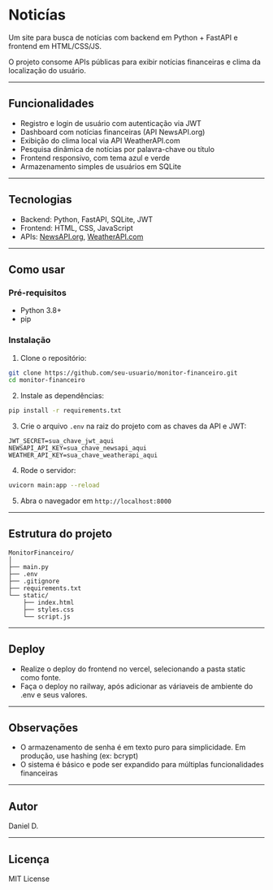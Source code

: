 # Noticías

Um site para busca de notícias com backend em Python + FastAPI e frontend em HTML/CSS/JS. 

O projeto consome APIs públicas para exibir notícias financeiras e clima da localização do usuário.

---

## Funcionalidades

- Registro e login de usuário com autenticação via JWT
- Dashboard com notícias financeiras (API NewsAPI.org)
- Exibição do clima local via API WeatherAPI.com
- Pesquisa dinâmica de notícias por palavra-chave ou título
- Frontend responsivo, com tema azul e verde
- Armazenamento simples de usuários em SQLite

---

## Tecnologias

- Backend: Python, FastAPI, SQLite, JWT
- Frontend: HTML, CSS, JavaScript
- APIs: [NewsAPI.org](https://newsapi.org/), [WeatherAPI.com](https://www.weatherapi.com/)

---

## Como usar

### Pré-requisitos

- Python 3.8+
- pip

### Instalação

1. Clone o repositório:

```bash
git clone https://github.com/seu-usuario/monitor-financeiro.git
cd monitor-financeiro
```

2. Instale as dependências:

```bash
pip install -r requirements.txt
```

3. Crie o arquivo `.env` na raiz do projeto com as chaves da API e JWT:

```env
JWT_SECRET=sua_chave_jwt_aqui
NEWSAPI_API_KEY=sua_chave_newsapi_aqui
WEATHER_API_KEY=sua_chave_weatherapi_aqui
```

4. Rode o servidor:

```bash
uvicorn main:app --reload
```

5. Abra o navegador em `http://localhost:8000`

---

## Estrutura do projeto

```
MonitorFinanceiro/
│
├── main.py
├── .env
├── .gitignore
├── requirements.txt
└── static/
    ├── index.html
    ├── styles.css
    └── script.js
```

---

## Deploy

- Realize o deploy do frontend no vercel, selecionando a pasta static como fonte.
- Faça o deploy no railway, após adicionar as váriaveis de ambiente do .env e seus valores.

---

## Observações

- O armazenamento de senha é em texto puro para simplicidade. Em produção, use hashing (ex: bcrypt)
- O sistema é básico e pode ser expandido para múltiplas funcionalidades financeiras

---

## Autor

Daniel D.

---

## Licença

MIT License
